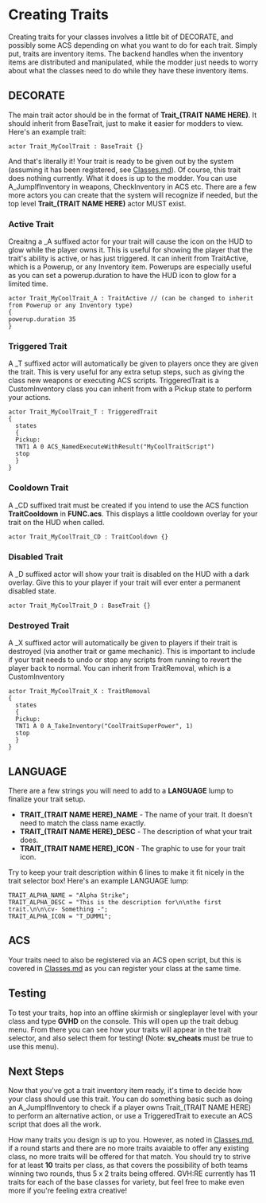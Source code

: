 # Creating Traits

Creating traits for your classes involves a little bit of DECORATE, and possibly some ACS depending on what you want to do for each trait. Simply put, traits are inventory items. The backend handles when the inventory items are distributed and manipulated, while the modder just needs to worry about what the classes need to do while they have these inventory items.

## DECORATE

The main trait actor should be in the format of **Trait_(TRAIT NAME HERE)**. It should inherit from BaseTrait, just to make it easier for modders to view. Here's an example trait:

```
actor Trait_MyCoolTrait : BaseTrait {}
```

And that's literally it! Your trait is ready to be given out by the system (assuming it has been registered, see [Classes.md](Classes.md)). Of course, this trait does nothing currently. What it does is up to the modder. You can use A_JumpIfInventory in weapons, CheckInventory in ACS etc. There are a few more actors you can create that the system will recognize if needed, but the top level **Trait_(TRAIT NAME HERE)** actor MUST exist.

### Active Trait

Creaitng a _A suffixed actor for your trait will cause the icon on the HUD to glow while the player owns it. This is useful for showing the player that the trait's ability is active, or has just triggered. It can inherit from TraitActive, which is a Powerup, or any Inventory item. Powerups are especially useful as you can set a powerup.duration to have the HUD icon to glow for a limited time.

```
actor Trait_MyCoolTrait_A : TraitActive // (can be changed to inherit from Powerup or any Inventory type)
{
powerup.duration 35
}
```

### Triggered Trait

A _T suffixed actor will automatically be given to players once they are given the trait. This is very useful for any extra setup steps, such as giving the class new weapons or executing ACS scripts. TriggeredTrait is a CustomInventory class you can inherit from with a Pickup state to perform your actions.

```
actor Trait_MyCoolTrait_T : TriggeredTrait 
{
  states
  {
  Pickup:
  TNT1 A 0 ACS_NamedExecuteWithResult("MyCoolTraitScript")
  stop
  }
}
```

### Cooldown Trait

A _CD suffixed trait must be created if you intend to use the ACS function **TraitCooldown** in **FUNC.acs**. This displays a little cooldown overlay for your trait on the HUD when called.

```
actor Trait_MyCoolTrait_CD : TraitCooldown {}
```

### Disabled Trait

A _D suffixed actor will show your trait is disabled on the HUD with a dark overlay. Give this to your player if your trait will ever enter a permanent disabled state.

```
actor Trait_MyCoolTrait_D : BaseTrait {}
```

### Destroyed Trait

A _X suffixed actor will automatically be given to players if their trait is destroyed (via another trait or game mechanic). This is important to include if your trait needs to undo or stop any scripts from running to revert the player back to normal. You can inherit from TraitRemoval, which is a CustomInventory

```
actor Trait_MyCoolTrait_X : TraitRemoval
{
  states
  {
  Pickup:
  TNT1 A 0 A_TakeInventory("CoolTraitSuperPower", 1)
  stop
  }
}
```
## LANGUAGE

There are a few strings you will need to add to a **LANGUAGE** lump to finalize your trait setup.

- **TRAIT_(TRAIT NAME HERE)_NAME** - The name of your trait. It doesn't need to match the class name exactly.
- **TRAIT_(TRAIT NAME HERE)_DESC** - The description of what your trait does.
- **TRAIT_(TRAIT NAME HERE)_ICON** - The graphic to use for your trait icon.

Try to keep your trait description within 6 lines to make it fit nicely in the trait selector box! Here's an example LANGUAGE lump:

```
TRAIT_ALPHA_NAME = "Alpha Strike";
TRAIT_ALPHA_DESC = "This is the description for\n\nthe first trait.\n\n\cv- Something -";
TRAIT_ALPHA_ICON = "T_DUMM1";
```

## ACS

Your traits need to also be registered via an ACS open script, but this is covered in [Classes.md](Classes.md) as you can register your class at the same time.

## Testing

To test your traits, hop into an offline skirmish or singleplayer level with your class and type **GVHD** on the console. This will open up the trait debug menu. From there you can see how your traits will appear in the trait selector, and also select them for testing! (Note: **sv_cheats** must be true to use this menu).

## Next Steps

Now that you've got a trait inventory item ready, it's time to decide how your class should use this trait. You can do something basic such as doing an A_JumpIfInventory to check if a player owns Trait_(TRAIT NAME HERE) to perform an alternative action, or use a TriggeredTrait to execute an ACS script that does all the work.

How many traits you design is up to you. However, as noted in [Classes.md](Classes.md), if a round starts and there are no more traits avaiable to offer any existing class, no more traits will be offered for that match. You should try to strive for at least **10** traits per class, as that covers the possibility of both teams winning two rounds, thus 5 x 2 traits being offered. GVH:RE currently has 11 traits for each of the base classes for variety, but feel free to make even more if you're feeling extra creative!
